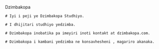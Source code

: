 Dzimbakopa

    # Iyi i peji ye Dzimbakopa Studhiyo.

    # I dhijitari studhiyo yedzimba.

    # Dzimbakopa inobatika pa imeyiri inoti kontakt at dzimbakopa.com.

    # Dzimbakopa i kambani yedzimba ne konsavhesheni , magariro akanaka.
